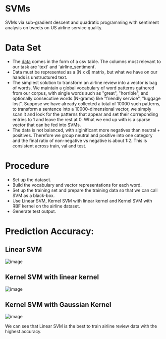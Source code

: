 # SVMs
SVMs via sub-gradient descent and quadratic programming with sentiment analysis on tweets on US airline service quality. 

# Data Set

- The [data](https://github.com/jyang-zhou/SVMs/tree/main/Data%20Set) comes in the form of a csv table. The columns most relevant to our task are 'text' and 'airline_sentiment'.
- Data must be represented as a [N x d] matrix, but what we have on our hands is unstructured text.
- The simplest solution to transform an airline review into a vector is bag of words. We maintain a global vocabulary of word patterns gathered from our corpus, with single words such as "great", "horrible", and optionally consecutive words (N-grams) like "friendly service", "luggage lost". Suppose we have already collected a total of 10000 such patterns, to transform a sentence into a 10000-dimensional vector, we simply scan it and look for the patterns that appear and set their correponding entries to 1 and leave the rest at 0. What we end up with is a sparse vector that can be fed into SVMs.
- The data is not balanced, with siginificant more negatives than neutral + positives. Therefore we group neutral and positive into one category and the final ratio of non-negative vs negative is about 1:2. This is consistent across train, val and test.

# Procedure
- Set up the dataset.
- Build the vocabulary and vector representations for each word.
- Set up the training set and prepare the training data so that we can call SVM as a black-box.
- Use Linear SVM, Kernel SVM with linear kernel and Kernel SVM with RBF kernel on the airline dataset.
- Generate test output.

# Prediction Accuracy:

## Linear SVM

![image](https://user-images.githubusercontent.com/95513386/146266781-ba1eaff3-5abf-4864-a9a9-bfaa290137d9.png)

## Kernel SVM with linear kernel

![image](https://user-images.githubusercontent.com/95513386/146266830-700dd54c-6f7f-4dfa-bf28-125508fa0639.png)

## Kernel SVM with Gaussian Kernel

![image](https://user-images.githubusercontent.com/95513386/146266861-7df75e9c-f073-4d8a-8443-ae4987b11491.png)

We can see that Linear SVM is the best to train airline review data with the highest accuracy.
